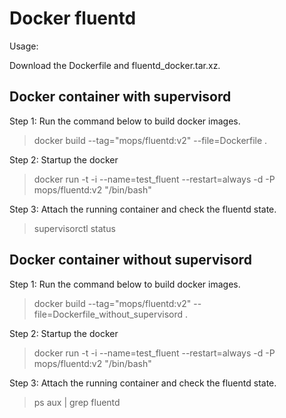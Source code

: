 # Docker fluentd
Usage:

Download the Dockerfile and fluentd_docker.tar.xz.

## Docker container with supervisord

Step 1: Run the command below to build docker images.
> docker build --tag="mops/fluentd:v2" --file=Dockerfile .

Step 2: Startup the docker
> docker run -t -i --name=test_fluent --restart=always -d -P mops/fluentd:v2 "/bin/bash"

Step 3: Attach the running container and check the fluentd state.
> supervisorctl status

## Docker container without supervisord
Step 1: Run the command below to build docker images.
> docker build --tag="mops/fluentd:v2" --file=Dockerfile_without_supervisord .

Step 2: Startup the docker
> docker run -t -i --name=test_fluent --restart=always -d -P mops/fluentd:v2 "/bin/bash"

Step 3: Attach the running container and check the fluentd state.
> ps aux | grep fluentd
